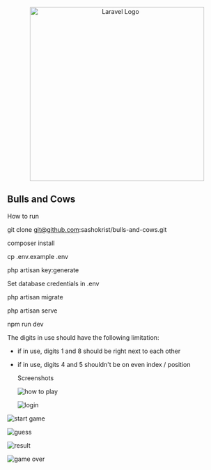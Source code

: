 <p align="center"><a href="https://laravel.com" target="_blank"><img src="https://raw.githubusercontent.com/laravel/art/master/logo-lockup/5%20SVG/2%20CMYK/1%20Full%20Color/laravel-logolockup-cmyk-red.svg" width="400" alt="Laravel Logo"></a></p>



## Bulls and Cows

How to run

git clone git@github.com:sashokrist/bulls-and-cows.git

composer install

cp .env.example .env

php artisan key:generate

Set database credentials in .env

php artisan migrate

php artisan serve

npm run dev

The digits in use should have the following limitation:
- if in use, digits 1 and 8 should be right next to each other
- if in use, digits 4 and 5 shouldn't be on even index / position

  Screenshots

  ![how to play](https://github.com/sashokrist/bulls-and-cows/assets/11788009/495f77dc-c73e-4da4-abb3-57721f77db1a)

  ![login](https://github.com/sashokrist/bulls-and-cows/assets/11788009/eacc7bf8-1647-4f72-9b0b-980e3e6b6b45)
  
![start game](https://github.com/sashokrist/bulls-and-cows/assets/11788009/2e298454-d39c-4739-8abc-58849aab99ac)

![guess](https://github.com/sashokrist/bulls-and-cows/assets/11788009/16a0f270-664a-41a7-8053-7ec5a8306e85)

![result](https://github.com/sashokrist/bulls-and-cows/assets/11788009/39ce585c-2615-434b-b505-458f3eacea0a)

![game over](https://github.com/sashokrist/bulls-and-cows/assets/11788009/e80fa9a3-6bfa-47e3-a859-320d63b5f531)

